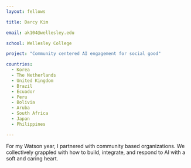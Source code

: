 ```yaml
---
layout: fellows

title: Darcy Kim

email: ak104@wellesley.edu

school: Wellesley College

project: "Community centered AI engagement for social good"

countries:
  - Korea
  - The Netherlands
  - United Kingdom
  - Brazil
  - Ecuador
  - Peru
  - Bolivia
  - Aruba
  - South Africa
  - Japan
  - Philippines

---
```


For my Watson year, I partnered with community based organizations. We collectively grappled with how to build, integrate, and respond to AI with a soft and caring heart.
